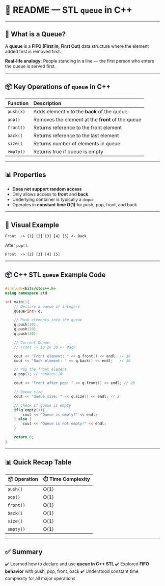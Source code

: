 # 📄 README — STL `queue` in C++

---

## 📖 What is a Queue?

A **queue** is a **FIFO (First In, First Out)** data structure where the element added first is removed first.

**Real-life analogy:**
People standing in a line — the first person who enters the queue is served first.

---

## 📦 Key Operations of `queue` in C++

| Function  | Description                                       |
| :-------- | :------------------------------------------------ |
| `push(x)` | Adds element `x` to the **back** of the queue     |
| `pop()`   | Removes the element at the **front** of the queue |
| `front()` | Returns reference to the front element            |
| `back()`  | Returns reference to the last element             |
| `size()`  | Returns number of elements in queue               |
| `empty()` | Returns true if queue is empty                    |

---

## 📊 Properties

* **Does not support random access**
* Only allows access to **front** and **back**
* Underlying container is typically a `deque`
* Operates in **constant time O(1)** for push, pop, front, and back

---

## 📑 Visual Example

```
Front  -> [1] [2] [3] [4] [5] <- Back
```

After `pop()`:

```
Front  -> [2] [3] [4] [5]
```

---

## 📦 C++ STL `queue` Example Code

```cpp
#include<bits/stdc++.h>
using namespace std;

int main(){
    // Declare a queue of integers
    queue<int> q;

    // Push elements into the queue
    q.push(10);
    q.push(20);
    q.push(30);

    // Current Queue:
    // Front -> 10 20 30 <- Back

    cout << "Front element: " << q.front() << endl; // 10
    cout << "Back element: " << q.back() << endl;   // 30

    // Pop the front element
    q.pop(); // removes 10

    cout << "Front after pop: " << q.front() << endl; // 20

    // Queue size
    cout << "Queue size: " << q.size() << endl; // 2

    // Check if queue is empty
    if(q.empty()){
        cout << "Queue is empty!" << endl;
    } else {
        cout << "Queue is not empty!" << endl;
    }

    return 0;
}
```

---

## 📊 Quick Recap Table

| 📦 Operation | ⏱️ Time Complexity |
| :----------- | :----------------- |
| `push()`     | O(1)               |
| `pop()`      | O(1)               |
| `front()`    | O(1)               |
| `back()`     | O(1)               |
| `size()`     | O(1)               |
| `empty()`    | O(1)               |

---

## ✅ Summary

✔️ Learned how to declare and use **queue in C++ STL**
✔️ Explored **FIFO behavior** with push, pop, front, back
✔️ Understood constant time complexity for all major operations
